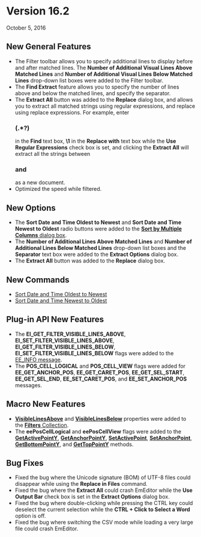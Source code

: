 # Version 16.2

October 5, 2016

## New General Features

- The Filter toolbar allows you to specify additional lines to display before and after matched lines. The **Number of Additional Visual Lines Above Matched Lines** and **Number of Additional Visual Lines Below Matched Lines** drop-down list boxes were added to the Filter toolbar.
- The **Find Extract** feature allows you to specify the number of lines above and below the matched lines, and specify the separator.
- The **Extract All** button was added to the **Replace** dialog box, and allows you to extract all matched strings using regular expressions, and replace using replace expressions. For example, enter **<h3>(.\*?)</h3>** in the **Find** text box, **\\1** in the **Replace with** text box while the **Use Regular Expressions** check box is set, and clicking the **Extract All** will extract all the strings between **<h3>** and **</h3>** as a new document.
- Optimized the speed while filtered.

## New Options

- The **Sort Date and Time Oldest to Newest** and **Sort Date and Time Newest to Oldest** radio buttons were added to the [**Sort by Multiple Columns** dialog box](../dlg/sort_multi/index).
- The **Number of Additional Lines Above Matched Lines** and **Number of Additional Lines Below Matched Lines** drop-down list boxes and the **Separator** text box were added to the **Extract Options** dialog box.
- The **Extract All** button was added to the **Replace** dialog box.

## New Commands

- [Sort Date and Time Oldest to Newest](../cmd/edit/sort_date_a)
- [Sort Date and Time Newest to Oldest](../cmd/edit/sort_date_d)

## Plug-in API New Features

- The **EI\_GET\_FILTER\_VISIBLE\_LINES\_ABOVE**, **EI\_SET\_FILTER\_VISIBLE\_LINES\_ABOVE**, **EI\_GET\_FILTER\_VISIBLE\_LINES\_BELOW**, **EI\_SET\_FILTER\_VISIBLE\_LINES\_BELOW** flags were added to the [EE\_INFO message](../plugin/message/ee_info).
- The **POS\_CELL\_LOGICAL** and **POS\_CELL\_VIEW** flags were added for **EE\_GET\_ANCHOR\_POS**, **EE\_GET\_CARET\_POS**, **EE\_GET\_SEL\_START**, **EE\_GET\_SEL\_END**, **EE\_SET\_CARET\_POS**, and **EE\_SET\_ANCHOR\_POS** messages.

## Macro New Features

- **[VisibleLinesAbove](../macro/filters/visible_lines_above)** and **[VisibleLinesBelow](../macro/filters/visible_lines_below)** properties were added to the [**Filters** Collection](../macro/filters/index).
- The **eePosCellLogical** and **eePosCellView** flags were added to the **[GetActivePointY](../macro/selection/selection_getactivepointy)**, **[GetAnchorPointY](../macro/selection/selection_getanchorpointy)**, **[SetActivePoint](../macro/selection/selection_setactivepoint)**, **[SetAnchorPoint](../macro/selection/selection_setanchorpoint)**, **[GetBottomPointY](../macro/selection/selection_getbottompointy)**, and **[GetTopPointY](../macro/selection/selection_gettoppointy)** methods.

## Bug Fixes

- Fixed the bug where the Unicode signature (BOM) of UTF-8 files could disappear while using the **Replace in Files** command.
- Fixed the bug where the **Extract All** could crash EmEditor while the **Use Output Bar** check box is set in the **Extract Options** dialog box.
- Fixed the bug where double-clicking while pressing the CTRL key could deselect the current selection while the **CTRL + Click to Select a Word** option is off.
- Fixed the bug where switching the CSV mode while loading a very large file could crash EmEditor.
